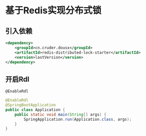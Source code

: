 # 基于Redis实现分布式锁
## 引入依赖
```xml
<dependency>
    <groupId>cn.cruder.dousx</groupId>
    <artifactId>redis-distributed-lock-starter</artifactId>
    <version>lastVersion</version>
</dependency>
```
## 开启Rdl
`@EnableRdl`
```java
@EnableRdl
@SpringBootApplication
public class Application {
    public static void main(String[] args) {
        SpringApplication.run(Application.class, args);
    }
}
```